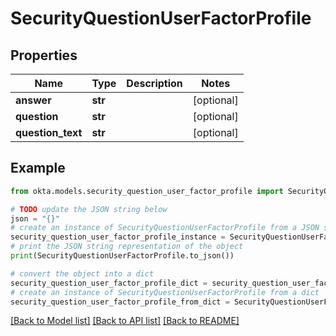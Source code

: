 # SecurityQuestionUserFactorProfile


## Properties

Name | Type | Description | Notes
------------ | ------------- | ------------- | -------------
**answer** | **str** |  | [optional] 
**question** | **str** |  | [optional] 
**question_text** | **str** |  | [optional] 

## Example

```python
from okta.models.security_question_user_factor_profile import SecurityQuestionUserFactorProfile

# TODO update the JSON string below
json = "{}"
# create an instance of SecurityQuestionUserFactorProfile from a JSON string
security_question_user_factor_profile_instance = SecurityQuestionUserFactorProfile.from_json(json)
# print the JSON string representation of the object
print(SecurityQuestionUserFactorProfile.to_json())

# convert the object into a dict
security_question_user_factor_profile_dict = security_question_user_factor_profile_instance.to_dict()
# create an instance of SecurityQuestionUserFactorProfile from a dict
security_question_user_factor_profile_from_dict = SecurityQuestionUserFactorProfile.from_dict(security_question_user_factor_profile_dict)
```
[[Back to Model list]](../README.md#documentation-for-models) [[Back to API list]](../README.md#documentation-for-api-endpoints) [[Back to README]](../README.md)


